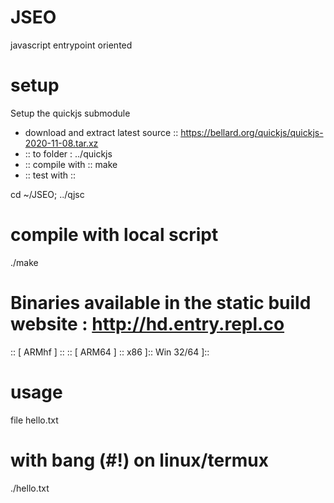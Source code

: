 # JSEO
javascript entrypoint oriented

# setup
Setup the quickjs submodule
- download and extract latest source ::
https://bellard.org/quickjs/quickjs-2020-11-08.tar.xz
- :: to folder : ../quickjs
- :: compile with :: make 
- :: test with :: 

cd ~/JSEO;
../qjsc 


# compile with local script
./make

# Binaries available in the static build website : http://hd.entry.repl.co 
:: [ ARMhf ] ::
:: [ ARM64 ] :: 
x86 ]::
Win 32/64 ]::

# usage
file hello.txt

# with bang (#!) on linux/termux
./hello.txt

